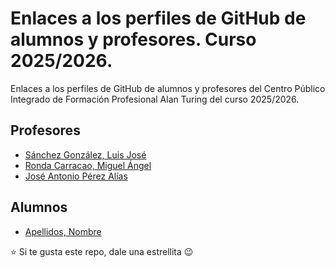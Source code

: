 # Enlaces a los perfiles de GitHub de alumnos y profesores. Curso 2025/2026.

Enlaces a los perfiles de GitHub de alumnos y profesores del Centro Público Integrado de Formación Profesional Alan Turing del curso 2025/2026.

## Profesores

* [Sánchez González, Luis José](https://github.com/LuisJoseSanchez)
* [Ronda Carracao, Miguel Ángel](https://github.com/profemronda)
* [José Antonio Pérez Alías]()



## Alumnos


* [Apellidos, Nombre]()


:star: Si te gusta este repo, dale una estrellita :wink:

